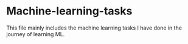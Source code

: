 # Machine-learning-tasks
This file mainly includes the machine learning tasks I have done in the journey of learning ML.
